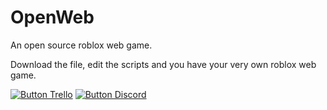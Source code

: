 # OpenWeb
An open source roblox web game.

Download the file, edit the scripts and you have your very own roblox web game.

[![Button Trello]][Trello] [![Button Discord]][Discord] 

<!---------------------------------------------------------------------------->

[Button Trello]: https://img.shields.io/badge/View%20our%20trello-blue?style=for-the-badge&logo=trello
[Button Discord]: https://img.shields.io/badge/Join%20our%20discord-7289da?style=for-the-badge&logo=discord
[Discord]: https://dsc.gg/openweb
[Trello]: https://trello.com/b/MsZtRnFB/openweb
